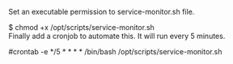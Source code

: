 Set an executable permission to service-monitor.sh file.

$ chmod +x /opt/scripts/service-monitor.sh  
Finally add a cronjob to automate this. It will run every 5 minutes.

#crontab -e
*/5 * * * * /bin/bash /opt/scripts/service-monitor.sh
